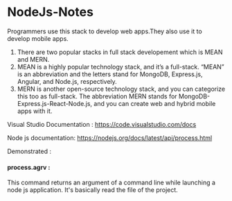 # NodeJs-Notes
Programmers use this stack to develop web apps.They also use it to develop mobile apps.

1. There are two popular stacks in full stack developement which is MEAN and MERN.
2. MEAN is a highly popular technology stack, and it’s a full-stack. 
“MEAN” is an abbreviation and the letters stand for MongoDB, Express.js, Angular, and Node.js, respectively.
3. MERN is another open-source technology stack, and you can categorize this too as full-stack. The abbreviation MERN stands for MongoDB-Express.js-React-Node.js, and you can create web and hybrid mobile apps with it.

Visual Studio Documentation : https://code.visualstudio.com/docs 

Node js documentation: https://nodejs.org/docs/latest/api/process.html

Demonstrated :  
<h4>process.agrv : </h4> This command returns an argument of a command line while launching a node js application. It's basically read the file of the project.
